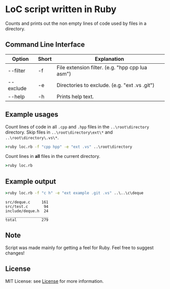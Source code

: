 # LoC script written in Ruby #
Counts and prints out the non empty lines of code used by files in a directory.

## Command Line Interface ##

| Option   | Short | Explanation                                                                |
|----------|-------|----------------------------------------------------------------------------|
| --filter | -f    | File extension filter. (e.g. "hpp cpp lua asm")                            |
| --exclude| -e    | Directories to exclude. (e.g. "ext .vs .git")                              |
| --help   | -h    | Prints help text.                                                          |

## Example usages ##

Count lines of code in all `.cpp` and `.hpp` files in the `..\root\directory` directory. Skip files in `..\root\directory\ext\*` and `..\root\directory\.vs\*`.

```bat
>ruby loc.rb -f "cpp hpp" -e "ext .vs" ..\root\directory
```

Count lines in **all** files in the current directory.

```bat
>ruby loc.rb
```

## Example output ##

```bat
>ruby loc.rb -f "c h" -e "ext example .git .vs" ..\..\c\deque
```

```
src/deque.c     161
src/test.c       94
include/deque.h  24
___________________
total           279
```

## Note ##
Script was made mainly for getting a feel for Ruby. Feel free to suggest changes!

## License ##

MIT License: see [License][1] for more information.

[1]:LICENSE
